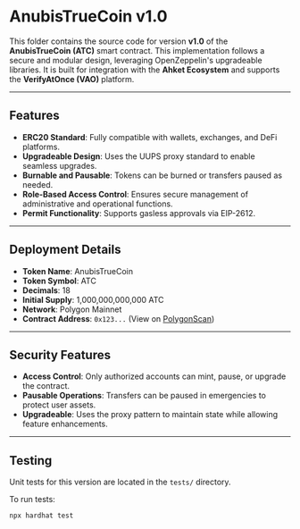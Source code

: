 # **AnubisTrueCoin v1.0**

This folder contains the source code for version **v1.0** of the **AnubisTrueCoin (ATC)** smart contract. This implementation follows a secure and modular design, leveraging OpenZeppelin's upgradeable libraries. It is built for integration with the **Ahket Ecosystem** and supports the **VerifyAtOnce (VAO)** platform.

---

## **Features**
- **ERC20 Standard**: Fully compatible with wallets, exchanges, and DeFi platforms.
- **Upgradeable Design**: Uses the UUPS proxy standard to enable seamless upgrades.
- **Burnable and Pausable**: Tokens can be burned or transfers paused as needed.
- **Role-Based Access Control**: Ensures secure management of administrative and operational functions.
- **Permit Functionality**: Supports gasless approvals via EIP-2612.

---

## **Deployment Details**
- **Token Name**: AnubisTrueCoin
- **Token Symbol**: ATC
- **Decimals**: 18
- **Initial Supply**: 1,000,000,000,000 ATC
- **Network**: Polygon Mainnet
- **Contract Address**: `0x123...` (View on [PolygonScan](https://polygonscan.com/address/0x7601ee96da06f566c6eeb9671c4843eacd6a2e35#code))

---

## **Security Features**
- **Access Control**: Only authorized accounts can mint, pause, or upgrade the contract.
- **Pausable Operations**: Transfers can be paused in emergencies to protect user assets.
- **Upgradeable**: Uses the proxy pattern to maintain state while allowing feature enhancements.

---

## **Testing**
Unit tests for this version are located in the `tests/` directory.

To run tests:
```bash
npx hardhat test
